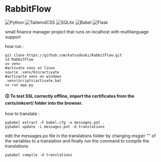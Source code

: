 # RabbitFlow
![Python](https://img.shields.io/badge/python-3670A0?style=for-the-badge&logo=python&logoColor=ffdd54)
![TailwindCSS](https://img.shields.io/badge/tailwindcss-%2338B2AC.svg?style=for-the-badge&logo=tailwind-css&logoColor=white)
![SQLite](https://img.shields.io/badge/sqlite-%2307405e.svg?style=for-the-badge&logo=sqlite&logoColor=white)
![Babel](https://img.shields.io/badge/Babel-F9DC3e?style=for-the-badge&logo=babel&logoColor=black)
![Flask](https://img.shields.io/badge/flask-%23000.svg?style=for-the-badge&logo=flask&logoColor=white)

small finance manager project that runs on localhost with multilanguage support


how run : 
```
git clone https://github.com/katsudouki/RabbitFlow.git
cd RabbitFlow
uv venv
#activate venv on linux
source .venv/bin/activate
#activacte venv on windows
.venv\Scripts\activate.bat
uv run app.py
```

#### 🛈 To test SSL correctly offline, import the certificates from the certs/mkcert/ folder into the browser.


how to translate : 

```
pybabel extract -F babel.cfg -o messages.pot .
pybabel update -i messages.pot -d translations
```
edit the messages.po file in the translations folder by changing msgstr "" of the variables to a translation
and finally run the command to compile the translations
```
pybabel compile -d translations
```
